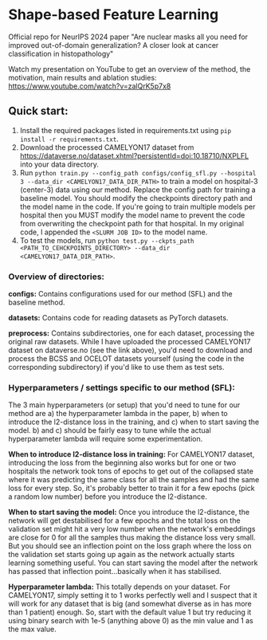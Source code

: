 # Shape-based Feature Learning
Official repo for NeurIPS 2024 paper "Are nuclear masks all you need for improved out-of-domain generalization? A closer look at cancer classification in histopathology"

Watch my presentation on YouTube to get an overview of the method, the motivation, main results and ablation studies: https://www.youtube.com/watch?v=zalQrK5p7x8

## Quick start:
1. Install the required packages listed in requirements.txt using `pip install -r requirements.txt`.
2. Download the processed CAMELYON17 dataset from https://dataverse.no/dataset.xhtml?persistentId=doi:10.18710/NXPLFL into your data directory.
3. Run `python train.py --config_path configs/config_sfl.py --hospital 3 --data_dir <CAMELYON17_DATA_DIR_PATH>` to train a model on hospital-3 (center-3) data using our method. Replace the config path for training a baseline model. You should modify the checkpoints directory path and the model name in the code. If you're going to train multiple models per hospital then you MUST modify the model name to prevent the code from overwriting the checkpoint path for that hospital. In my original code, I appended the `<SLURM JOB ID>` to the model name.
4. To test the models, run `python test.py --ckpts_path <PATH_TO_CEHCKPOINTS_DIRECTORY> --data_dir <CAMELYON17_DATA_DIR_PATH>`.

### Overview of directories:

**configs:** Contains configurations used for our method (SFL) and the baseline method.

**datasets:** Contains code for reading datasets as PyTorch datasets.

**preprocess:** Contains subdirectories, one for each dataset, processing the original raw datasets. While I have uploaded the processed CAMELYON17 dataset on dataverse.no (see the link above), you'd need to download and process the BCSS and OCELOT datasets yourself (using the code in the corresponding subdirectory) if you'd like to use them as test sets.

### Hyperparameters / settings specific to our method (SFL):
The 3 main hyperparameters (or setup) that you'd need to tune for our method are a) the hyperparameter lambda in the paper, b) when to introduce the l2-distance loss in the training, and c) when to start saving the model. b) and c) should be fairly easy to tune while the actual hyperparameter lambda will require some experimentation.

**When to introduce l2-distance loss in training:** For CAMELYON17 dataset, introducing the loss from the beginning also works but for one or two hospitals the network took tons of epochs to get out of the collapsed state where it was predicting the same class for all the samples and had the same loss for every step. So, it's probably better to train it for a few epochs (pick a random low number) before you introduce the l2-distance.

**When to start saving the model:** Once you introduce the l2-distance, the network will get destabilised for a few epochs and the total loss on the validation set might hit a very low number when the network's embeddings are close for 0 for all the samples thus making the distance loss very small. But you should see an inflection point on the loss graph where  the loss on the validation set starts going up again as the network actually starts learning something useful. You can start saving the model after the network has passed that inflection point...basically when it has stabilised.

**Hyperparameter lambda:** This totally depends on your dataset. For CAMELYON17, simply setting it to 1 works perfectly well and I suspect that it will work for any dataset that is big (and somewhat diverse as in has more than 1 patient) enough. So, start with the default value 1 but try reducing it using binary search with 1e-5 (anything above 0) as the min value and 1 as the max value.
